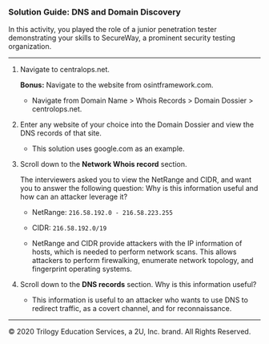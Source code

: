 ### Solution Guide: DNS and Domain Discovery

In this activity, you played the role of a junior penetration tester demonstrating your skills to SecureWay, a prominent security testing organization. 

---

1. Navigate to centralops.net. 

     **Bonus:** Navigate to the website from osintframework.com.  

    - Navigate from Domain Name > Whois Records > Domain Dossier > centrolops.net.

2. Enter any website of your choice into the Domain Dossier and view the DNS records of that site.

   - This solution uses google.com as an example. 
 
3. Scroll down to the **Network Whois record** section. 
 
    The interviewers asked you to view the NetRange and CIDR, and want you to answer the following question: Why is this information useful and how can an attacker leverage it?

    - NetRange: `216.58.192.0 - 216.58.223.255`
    - CIDR: `216.58.192.0/19`

   - NetRange and CIDR provide attackers with the IP information of hosts, which is needed to perform network scans. This allows attackers to perform firewalking, enumerate network topology, and fingerprint operating systems.
 
5. Scroll down to the **DNS records** section. Why is this information useful?

    - This information is useful to an attacker who wants to use DNS to redirect traffic, as a covert channel, and for reconnaissance.

---
© 2020 Trilogy Education Services, a 2U, Inc. brand. All Rights Reserved.
